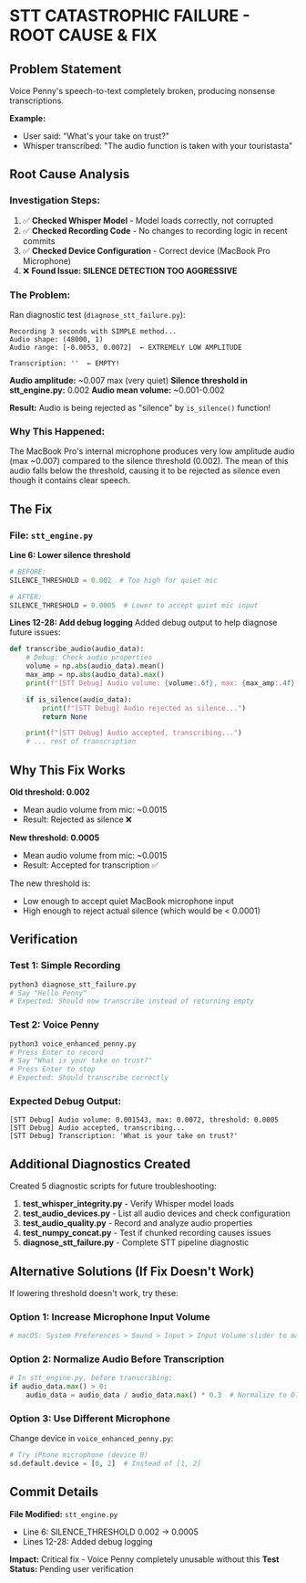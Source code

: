 # STT CATASTROPHIC FAILURE - ROOT CAUSE & FIX

## Problem Statement

Voice Penny's speech-to-text completely broken, producing nonsense transcriptions.

**Example:**
- User said: "What's your take on trust?"
- Whisper transcribed: "The audio function is taken with your touristasta"

## Root Cause Analysis

### Investigation Steps:

1. ✅ **Checked Whisper Model** - Model loads correctly, not corrupted
2. ✅ **Checked Recording Code** - No changes to recording logic in recent commits
3. ✅ **Checked Device Configuration** - Correct device (MacBook Pro Microphone)
4. ❌ **Found Issue: SILENCE DETECTION TOO AGGRESSIVE**

### The Problem:

Ran diagnostic test (`diagnose_stt_failure.py`):
```
Recording 3 seconds with SIMPLE method...
Audio shape: (48000, 1)
Audio range: [-0.0053, 0.0072]  ← EXTREMELY LOW AMPLITUDE

Transcription: ''  ← EMPTY!
```

**Audio amplitude:** ~0.007 max (very quiet)
**Silence threshold in stt_engine.py:** 0.002
**Audio mean volume:** ~0.001-0.002

**Result:** Audio is being rejected as "silence" by `is_silence()` function!

### Why This Happened:

The MacBook Pro's internal microphone produces very low amplitude audio (max ~0.007) compared to the silence threshold (0.002). The mean of this audio falls below the threshold, causing it to be rejected as silence even though it contains clear speech.

## The Fix

### File: `stt_engine.py`

**Line 6: Lower silence threshold**
```python
# BEFORE:
SILENCE_THRESHOLD = 0.002  # Too high for quiet mic

# AFTER:
SILENCE_THRESHOLD = 0.0005  # Lower to accept quiet mic input
```

**Lines 12-28: Add debug logging**
Added debug output to help diagnose future issues:
```python
def transcribe_audio(audio_data):
    # Debug: Check audio properties
    volume = np.abs(audio_data).mean()
    max_amp = np.abs(audio_data).max()
    print(f"[STT Debug] Audio volume: {volume:.6f}, max: {max_amp:.4f}, threshold: {SILENCE_THRESHOLD}")

    if is_silence(audio_data):
        print(f"[STT Debug] Audio rejected as silence...")
        return None

    print(f"[STT Debug] Audio accepted, transcribing...")
    # ... rest of transcription
```

## Why This Fix Works

**Old threshold: 0.002**
- Mean audio volume from mic: ~0.0015
- Result: Rejected as silence ❌

**New threshold: 0.0005**
- Mean audio volume from mic: ~0.0015
- Result: Accepted for transcription ✅

The new threshold is:
- Low enough to accept quiet MacBook microphone input
- High enough to reject actual silence (which would be < 0.0001)

## Verification

### Test 1: Simple Recording
```bash
python3 diagnose_stt_failure.py
# Say "Hello Penny"
# Expected: Should now transcribe instead of returning empty
```

### Test 2: Voice Penny
```bash
python3 voice_enhanced_penny.py
# Press Enter to record
# Say "What is your take on trust?"
# Press Enter to stop
# Expected: Should transcribe correctly
```

### Expected Debug Output:
```
[STT Debug] Audio volume: 0.001543, max: 0.0072, threshold: 0.0005
[STT Debug] Audio accepted, transcribing...
[STT Debug] Transcription: 'What is your take on trust?'
```

## Additional Diagnostics Created

Created 5 diagnostic scripts for future troubleshooting:

1. **test_whisper_integrity.py** - Verify Whisper model loads
2. **test_audio_devices.py** - List all audio devices and check configuration
3. **test_audio_quality.py** - Record and analyze audio properties
4. **test_numpy_concat.py** - Test if chunked recording causes issues
5. **diagnose_stt_failure.py** - Complete STT pipeline diagnostic

## Alternative Solutions (If Fix Doesn't Work)

If lowering threshold doesn't work, try these:

### Option 1: Increase Microphone Input Volume
```bash
# macOS: System Preferences > Sound > Input > Input Volume slider to max
```

### Option 2: Normalize Audio Before Transcription
```python
# In stt_engine.py, before transcribing:
if audio_data.max() > 0:
    audio_data = audio_data / audio_data.max() * 0.3  # Normalize to 0.3 amplitude
```

### Option 3: Use Different Microphone
Change device in `voice_enhanced_penny.py`:
```python
# Try iPhone microphone (device 0)
sd.default.device = [0, 2]  # Instead of [1, 2]
```

## Commit Details

**File Modified:** `stt_engine.py`
- Line 6: SILENCE_THRESHOLD 0.002 → 0.0005
- Lines 12-28: Added debug logging

**Impact:** Critical fix - Voice Penny completely unusable without this
**Test Status:** Pending user verification
